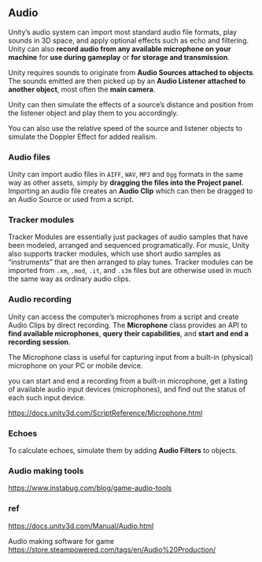 ## Audio 
Unity’s audio system can import most standard audio file formats, play sounds in 3D space, and apply optional effects such as echo and filtering. Unity can also **record audio from any available microphone on your machine** for **use during gameplay** or **for storage and transmission**.

Unity requires sounds to originate from **Audio Sources attached to objects**. The sounds emitted are then picked up by an **Audio Listener attached to another object**, most often the **main camera**.

Unity can then simulate the effects of a source’s distance and position from the listener object and play them to you accordingly.

You can also use the relative speed of the source and listener objects to simulate the Doppler Effect for added realism.


### Audio files
Unity can import audio files in `AIFF`, `WAV`, `MP3` and `Ogg` formats in the same way as other assets, simply by **dragging the files into the Project panel**. Importing an audio file creates an **Audio Clip** which can then be dragged to an Audio Source or used from a script. 

### Tracker modules
Tracker Modules are essentially just packages of audio samples that have been modeled, arranged and sequenced programatically.
For music, Unity also supports tracker modules, which use short audio samples as “instruments” that are then arranged to play tunes. Tracker modules can be imported from `.xm`, `.mod`, `.it`, and `.s3m` files but are otherwise used in much the same way as ordinary audio clips.

### Audio recording
Unity can access the computer’s microphones from a script and create Audio Clips by direct recording.
The **Microphone** class provides an API to **find available microphones**, **query their capabilities**, and **start and end a recording session**.

The Microphone class is useful for capturing input from a built-in (physical) microphone on your PC or mobile device.

you can start and end a recording from a built-in microphone, get a listing of available audio input devices (microphones), and find out the status of each such input device.

https://docs.unity3d.com/ScriptReference/Microphone.html

### Echoes
To calculate echoes, simulate them by adding **Audio Filters** to objects.

### Audio making tools
https://www.instabug.com/blog/game-audio-tools


### ref
https://docs.unity3d.com/Manual/Audio.html

Audio making software for game \
https://store.steampowered.com/tags/en/Audio%20Production/
